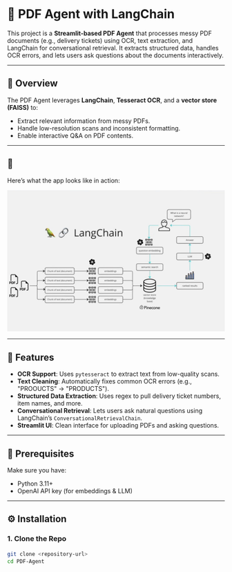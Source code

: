 # 📄 PDF Agent with LangChain

This project is a **Streamlit-based PDF Agent** that processes messy PDF documents (e.g., delivery tickets) using OCR, text extraction, and LangChain for conversational retrieval. It extracts structured data, handles OCR errors, and lets users ask questions about the documents interactively.

---

## 🧠 Overview

The PDF Agent leverages **LangChain**, **Tesseract OCR**, and a **vector store (FAISS)** to:

- Extract relevant information from messy PDFs.
- Handle low-resolution scans and inconsistent formatting.
- Enable interactive Q&A on PDF contents.

---

## 📸

Here’s what the app looks like in action:

![PDF Agent Screenshot](images/screenshot.png)

---

## 🚀 Features

- **OCR Support**: Uses `pytesseract` to extract text from low-quality scans.
- **Text Cleaning**: Automatically fixes common OCR errors (e.g., "PROOUCTS" → "PRODUCTS").
- **Structured Data Extraction**: Uses regex to pull delivery ticket numbers, item names, and more.
- **Conversational Retrieval**: Lets users ask natural questions using LangChain’s `ConversationalRetrievalChain`.
- **Streamlit UI**: Clean interface for uploading PDFs and asking questions.

---

## 🧰 Prerequisites

Make sure you have:

- Python 3.11+
- OpenAI API key (for embeddings & LLM)

---

## ⚙️ Installation

### 1. Clone the Repo

```bash
git clone <repository-url>
cd PDF-Agent

